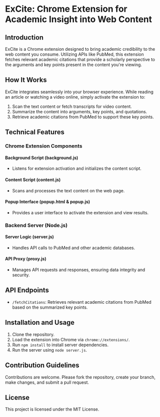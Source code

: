 # ExCite: Chrome Extension for Academic Insight into Web Content

## Introduction

ExCite is a Chrome extension designed to bring academic credibility to the web content you consume. Utilizing APIs like PubMed, this extension fetches relevant academic citations that provide a scholarly perspective to the arguments and key points present in the content you're viewing.

## How It Works

ExCite integrates seamlessly into your browser experience. While reading an article or watching a video online, simply activate the extension to:

1. Scan the text content or fetch transcripts for video content.
2. Summarize the content into arguments, key points, and quotations.
3. Retrieve academic citations from PubMed to support these key points.

## Technical Features

### Chrome Extension Components

#### Background Script (background.js)
- Listens for extension activation and initializes the content script.

#### Content Script (content.js)
- Scans and processes the text content on the web page.

#### Popup Interface (popup.html & popup.js)
- Provides a user interface to activate the extension and view results.

### Backend Server (Node.js)

#### Server Logic (server.js)
- Handles API calls to PubMed and other academic databases.
  
#### API Proxy (proxy.js)
- Manages API requests and responses, ensuring data integrity and security.

## API Endpoints

- `/fetchCitations`: Retrieves relevant academic citations from PubMed based on the summarized key points.

## Installation and Usage

1. Clone the repository.
2. Load the extension into Chrome via `chrome://extensions/`.
3. Run `npm install` to install server dependencies.
4. Run the server using `node server.js`.

## Contribution Guidelines

Contributions are welcome. Please fork the repository, create your branch, make changes, and submit a pull request.

## License

This project is licensed under the MIT License.
